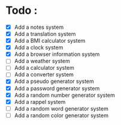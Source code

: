 # Todo :

- [x] Add a notes system
- [x] Add a translation system
- [x] Add a BMI calculator system
- [x] Add a clock system
- [x] Add a browser information system
- [ ] Add a weather system
- [ ] Add a calculator system
- [ ] Add a converter system
- [x] Add a pseudo generator system
- [x] Add a password generator system
- [x] Add a random number generator system
- [x] Add a rappel system
- [ ] Add a random word generator system
- [ ] Add a random color generator system